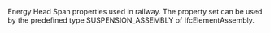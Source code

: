 Energy Head Span properties used in railway. The property set can be used by the predefined type SUSPENSION_ASSEMBLY of IfcElementAssembly.
